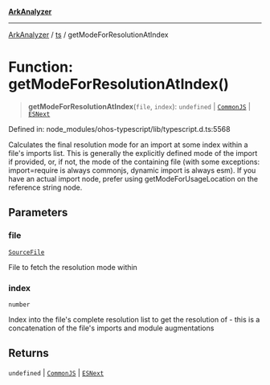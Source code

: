[**ArkAnalyzer**](../../../../README.md)

***

[ArkAnalyzer](../../../../globals.md) / [ts](../README.md) / getModeForResolutionAtIndex

# Function: getModeForResolutionAtIndex()

> **getModeForResolutionAtIndex**(`file`, `index`): `undefined` \| [`CommonJS`](../enumerations/ModuleKind.md#commonjs) \| [`ESNext`](../enumerations/ModuleKind.md#esnext)

Defined in: node\_modules/ohos-typescript/lib/typescript.d.ts:5568

Calculates the final resolution mode for an import at some index within a file's imports list. This is generally the explicitly
defined mode of the import if provided, or, if not, the mode of the containing file (with some exceptions: import=require is always commonjs, dynamic import is always esm).
If you have an actual import node, prefer using getModeForUsageLocation on the reference string node.

## Parameters

### file

[`SourceFile`](../interfaces/SourceFile.md)

File to fetch the resolution mode within

### index

`number`

Index into the file's complete resolution list to get the resolution of - this is a concatenation of the file's imports and module augmentations

## Returns

`undefined` \| [`CommonJS`](../enumerations/ModuleKind.md#commonjs) \| [`ESNext`](../enumerations/ModuleKind.md#esnext)

